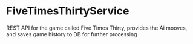 # FiveTimesThirtyService
REST API for the game called Five Times Thirty, provides the Ai mooves, and saves game history to DB for further processing
